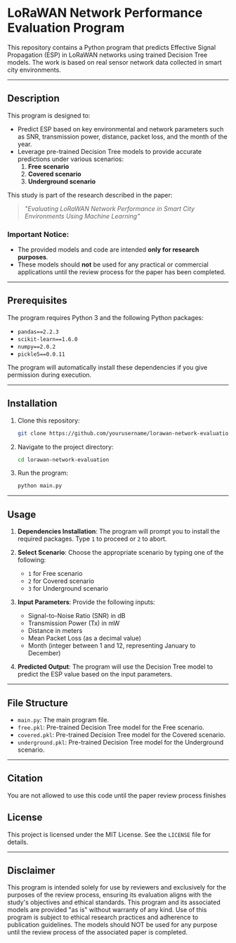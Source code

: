 # LoRaWAN Network Performance Evaluation Program

This repository contains a Python program that predicts Effective Signal Propagation (ESP) in LoRaWAN networks using trained Decision Tree models. The work is based on real sensor network data collected in smart city environments. 

---

## Description
This program is designed to:

- Predict ESP based on key environmental and network parameters such as SNR, transmission power, distance, packet loss, and the month of the year.
- Leverage pre-trained Decision Tree models to provide accurate predictions under various scenarios:
  1. **Free scenario**
  2. **Covered scenario**
  3. **Underground scenario**

This study is part of the research described in the paper:

> *"Evaluating LoRaWAN Network Performance in Smart City Environments Using Machine Learning"*

### Important Notice:
- The provided models and code are intended **only for research purposes**.
- These models should **not** be used for any practical or commercial applications until the review process for the paper has been completed.

---

## Prerequisites
The program requires Python 3 and the following Python packages:

- `pandas==2.2.3`
- `scikit-learn==1.6.0`
- `numpy==2.0.2`
- `pickle5==0.0.11`

The program will automatically install these dependencies if you give permission during execution.

---

## Installation

1. Clone this repository:

   ```bash
   git clone https://github.com/yourusername/lorawan-network-evaluation.git
   ```

2. Navigate to the project directory:

   ```bash
   cd lorawan-network-evaluation
   ```

3. Run the program:

   ```bash
   python main.py
   ```

---

## Usage

1. **Dependencies Installation**: 
   The program will prompt you to install the required packages. Type `1` to proceed or `2` to abort.

2. **Select Scenario**:
   Choose the appropriate scenario by typing one of the following:
   - `1` for Free scenario
   - `2` for Covered scenario
   - `3` for Underground scenario

3. **Input Parameters**:
   Provide the following inputs:
   - Signal-to-Noise Ratio (SNR) in dB
   - Transmission Power (Tx) in mW
   - Distance in meters
   - Mean Packet Loss (as a decimal value)
   - Month (integer between 1 and 12, representing January to December)

4. **Predicted Output**:
   The program will use the Decision Tree model to predict the ESP value based on the input parameters.

---

## File Structure

- `main.py`: The main program file.
- `free.pkl`: Pre-trained Decision Tree model for the Free scenario.
- `covered.pkl`: Pre-trained Decision Tree model for the Covered scenario.
- `underground.pkl`: Pre-trained Decision Tree model for the Underground scenario.

---

## Citation
You are not allowed to use this code until the paper review process finishes


## License
This project is licensed under the MIT License. See the `LICENSE` file for details.

---

## Disclaimer
This program is intended solely for use by reviewers and exclusively for the purposes of the review process, ensuring its evaluation aligns with the study's objectives and ethical standards.
This program and its associated models are provided "as is" without warranty of any kind. Use of this program is subject to ethical research practices and adherence to publication guidelines. The models should NOT be used for any purpose until the review process of the associated paper is completed.
